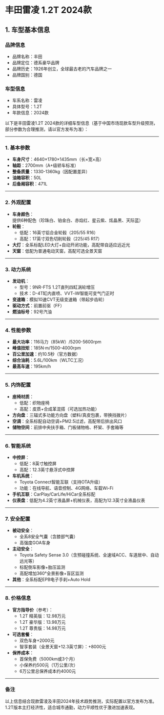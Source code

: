 
# 丰田雷凌 1.2T 2024款
## 1. 车型基本信息
### 品牌信息
- 品牌名称：丰田
- 品牌定位：德系豪华品牌
- 品牌历史：1926年创立，全球最古老的汽车品牌之一
- 品牌国别：德国

### 车型信息
- 车系名称：雷凌
- 具体型号：1.2T
- 年款信息：2024款

以下是丰田雷凌1.2T 2024款的详细车型信息（基于中国市场现款车型升级预测，部分参数为合理推测，请以官方发布为准）：

---

### **1. 基本参数**
- **车身尺寸**：4640×1780×1435mm（长×宽×高）  
- **轴距**：2700mm（A+级轿车标准）  
- **整备质量**：1330-1360kg（因配置差异）  
- **油箱容积**：50L  
- **后备厢容积**：471L  

---

### **2. 外观配置**
- **车身颜色**：  
  提供6种配色（珍珠白、铂金白、赤焰红、星云紫、炫晶黑、天际蓝）  
- **轮毂**：  
  - 低配：16英寸铝合金轮毂（205/55 R16）  
  - 高配：17英寸双色切削轮毂（225/45 R17）  
- **大灯**：全系标配LED大灯+自动开闭功能，高配带自适应远近光  
- **天窗**：低配为普通电动天窗，高配可选全景天窗  

---

### **3. 动力系统**
- **发动机**：  
  - 型号：9NR-FTS 1.2T直列四缸涡轮增压  
  - 技术：D-4T缸内直喷、VVT-iW智能可变气门正时  
- **变速箱**：模拟10速CVT无级变速箱（带起步齿轮）  
- **驱动方式**：前置前驱（FF）  
- **燃油标号**：92号汽油  

---

### **4. 性能参数**
- **最大功率**：116马力（85kW）/5200-5600rpm  
- **峰值扭矩**：185N·m/1500-4000rpm  
- **百公里加速**：约10.5秒（官方数据）  
- **综合油耗**：5.6L/100km（WLTC工况）  
- **最高车速**：195km/h  

---

### **5. 内饰配置**
- **座椅材质**：  
  - 低配：织物座椅  
  - 高配：皮质+合成革混搭（可选加热功能）  
- **方向盘**：三辐式多功能方向盘（塑料/真皮包裹，带换挡拨片）  
- **空调**：全系标配自动空调+PM2.5过滤，高配带后排出风口  
- **储物空间**：前排中央扶手箱、门板储物格、杯架、手套箱等  

---

### **6. 智能系统**
- **中控屏**：  
  - 低配：8英寸触控屏  
  - 高配：12.3英寸悬浮式中控屏  
- **车机系统**：  
  - Toyota Connect智能互联（支持OTA升级）  
  - 功能：在线导航、语音控制、4G网络、车载Wi-Fi  
- **手机互联**：CarPlay/CarLife/HiCar全系标配  
- **仪表盘**：低配为4.2英寸液晶屏+机械仪表，高配为12.3英寸全液晶仪表  

---

### **7. 安全配置**
- **被动安全**：  
  - 全系8安全气囊（含膝部气囊）  
  - 高强度GOA车身  
- **主动安全**：  
  - Toyota Safety Sense 3.0（含预碰撞系统、全速域ACC、车道居中、自动远光等）  
  - 标配倒车影像+胎压监测  
  - 高配增加360°全景影像+盲区监测  
- **其他**：全系标配EPB电子手刹+Auto Hold  

---

### **8. 价格信息**
- **官方指导价**（参考）：  
  - 1.2T 精英版：12.98万元  
  - 1.2T 豪华版：13.98万元  
  - 1.2T 尊贵版：14.98万元  
- **可选套餐**：  
  - 双色车身+2000元  
  - 智享套装（全景天窗+12.3英寸屏）：+8000元  
- **保养成本**：  
  - 首保免费（5000km或3个月）  
  - 小保养约500元（1万公里/次）  
  - 6万公里总保养成本约4000元  

---

### **备注**  
以上信息结合现款雷凌及丰田2024年技术趋势推测，实际配置以官方发布为准。1.2T版本主打经济性，适合城市通勤，动力平顺性优于激进加速表现。
